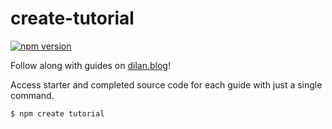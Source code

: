 # create-tutorial

[![npm version](https://img.shields.io/npm/v/create-tutorial)](https://www.npmjs.com/package/create-tutorial)

Follow along with guides on [dilan.blog](https://dilan.blog/tags/guides)!

Access starter and completed source code for each guide with just a single command.

```
$ npm create tutorial
```
